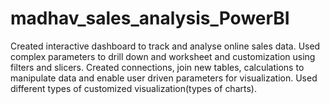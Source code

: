 # madhav_sales_analysis_PowerBI
Created interactive dashboard to track and analyse online sales data.
Used complex parameters to drill down and worksheet and customization using filters and slicers.
Created connections, join new tables, calculations to manipulate data and enable user driven parameters for visualization.
Used different types of customized visualization(types of charts).

